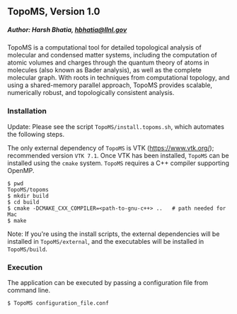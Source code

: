 ## TopoMS, Version 1.0
##### Author: Harsh Bhatia, hbhatia@llnl.gov

TopoMS is a computational tool for detailed topological analysis of molecular
and condensed matter systems, including the computation of atomic volumes and
charges through the quantum theory of atoms in molecules (also known as Bader
analysis), as well as the complete molecular graph.  With roots in techniques
from computational topology, and using a shared-memory parallel approach,
TopoMS provides scalable, numerically robust, and topologically consistent
analysis.

### Installation

Update: Please see the script `TopoMS/install.topoms.sh`, which automates the
following steps.

The only external dependency of `TopoMS` is VTK (https://www.vtk.org/); recommended
version `VTK 7.1`. Once VTK has been installed, `TopoMS` can be installed using
the `cmake` system. `TopoMS`  requires a C++ compiler supporting OpenMP.

```
$ pwd
TopoMS/topoms
$ mkdir build
$ cd build
$ cmake -DCMAKE_CXX_COMPILER=<path-to-gnu-c++> ..   # path needed for Mac
$ make
```

Note: If you're using the install scripts, the external dependencies will be installed
in `TopoMS/external`, and the executables will be installed in `TopoMS/build`.

### Execution

The application can be executed by passing a configuration file from command line.

```
$ TopoMS configuration_file.conf
```

